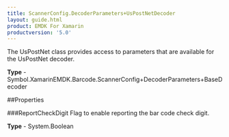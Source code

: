 ```yaml
---
title: ScannerConfig.DecoderParameters+UsPostNetDecoder
layout: guide.html
product: EMDK For Xamarin 
productversion: '5.0' 
---
```

The UsPostNet class provides access to parameters that are available for the UsPostNet decoder.

**Type** - Symbol.XamarinEMDK.Barcode.ScannerConfig+DecoderParameters+BaseDecoder

##Properties

###ReportCheckDigit
Flag to enable reporting the bar code check digit.

**Type** - System.Boolean
